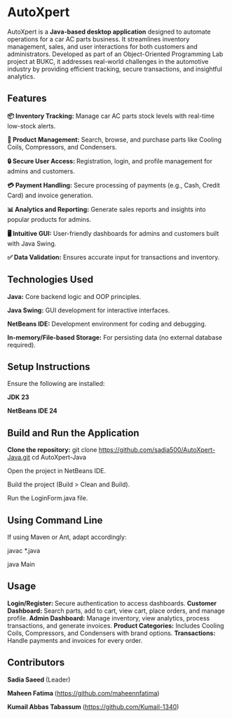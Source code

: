 # AutoXpert

AutoXpert is a <b>Java-based desktop application</b> designed to automate operations for a car AC parts business. It streamlines inventory management, sales, and user interactions for both customers and administrators. Developed as part of an Object-Oriented Programming Lab project at BUKC, it addresses real-world challenges in the automotive industry by providing efficient tracking, secure transactions, and insightful analytics.

## Features

<b>📦 Inventory Tracking:</b> Manage car AC parts stock levels with real-time low-stock alerts.

<b>🛒 Product Management:</b> Search, browse, and purchase parts like Cooling Coils, Compressors, and Condensers. 

<b> 🔒 Secure User Access: </b>Registration, login, and profile management for admins and customers.

<b> 💳 Payment Handling:</b> Secure processing of payments (e.g., Cash, Credit Card) and invoice generation.

<b> 📊 Analytics and Reporting:</b> Generate sales reports and insights into popular products for admins.

<b> 🖥 Intuitive GUI:</b> User-friendly dashboards for admins and customers built with Java Swing.

<b> ✅ Data Validation:</b> Ensures accurate input for transactions and inventory.

## Technologies Used

<b>Java:</b> Core backend logic and OOP principles.

<b>Java Swing:</b> GUI development for interactive interfaces.

<b>NetBeans IDE:</b> Development environment for coding and debugging.

<b>In-memory/File-based Storage:</b> For persisting data (no external database required).

## Setup Instructions
Ensure the following are installed:

<b>JDK 23</b>

<b>NetBeans IDE 24</b>

## Build and Run the Application

<b>Clone the repository:</b> git clone https://github.com/sadia500/AutoXpert-Java.git
cd AutoXpert-Java


Open the project in NetBeans IDE.

Build the project (Build > Clean and Build).

Run the LoginForm.java file.

## Using Command Line
If using Maven or Ant, adapt accordingly:

javac *.java

java Main

## Usage

<b> Login/Register: </b>Secure authentication to access dashboards.
<b> Customer Dashboard:</b> Search parts, add to cart, view cart, place orders, and manage profile.
<b> Admin Dashboard:</b> Manage inventory, view analytics, process transactions, and generate invoices.
<b> Product Categories:</b> Includes Cooling Coils, Compressors, and Condensers with brand options.
<b>Transactions:</b> Handle payments and invoices for every order.

## Contributors

<b>Sadia Saeed </b>(Leader)

<b>Maheen Fatima </b>       (https://github.com/maheennfatima)

<b> Kumail Abbas Tabassum </b>(https://github.com/Kumail-1340)
